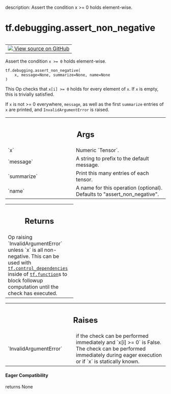 description: Assert the condition x >= 0 holds element-wise.

<div itemscope itemtype="http://developers.google.com/ReferenceObject">
<meta itemprop="name" content="tf.debugging.assert_non_negative" />
<meta itemprop="path" content="Stable" />
</div>

# tf.debugging.assert_non_negative

<!-- Insert buttons and diff -->

<table class="tfo-notebook-buttons tfo-api nocontent" align="left">
<td>
  <a target="_blank" href="https://github.com/tensorflow/tensorflow/blob/r2.3/tensorflow/python/ops/check_ops.py#L515-L547">
    <img src="https://www.tensorflow.org/images/GitHub-Mark-32px.png" />
    View source on GitHub
  </a>
</td>
</table>



Assert the condition `x >= 0` holds element-wise.

<pre class="devsite-click-to-copy prettyprint lang-py tfo-signature-link">
<code>tf.debugging.assert_non_negative(
    x, message=None, summarize=None, name=None
)
</code></pre>



<!-- Placeholder for "Used in" -->

This Op checks that `x[i] >= 0` holds for every element of `x`. If `x` is
empty, this is trivially satisfied.

If `x` is not >= 0 everywhere, `message`, as well as the first `summarize`
entries of `x` are printed, and `InvalidArgumentError` is raised.

<!-- Tabular view -->
 <table class="responsive fixed orange">
<colgroup><col width="214px"><col></colgroup>
<tr><th colspan="2"><h2 class="add-link">Args</h2></th></tr>

<tr>
<td>
`x`
</td>
<td>
Numeric `Tensor`.
</td>
</tr><tr>
<td>
`message`
</td>
<td>
A string to prefix to the default message.
</td>
</tr><tr>
<td>
`summarize`
</td>
<td>
Print this many entries of each tensor.
</td>
</tr><tr>
<td>
`name`
</td>
<td>
A name for this operation (optional).  Defaults to
"assert_non_negative".
</td>
</tr>
</table>



<!-- Tabular view -->
 <table class="responsive fixed orange">
<colgroup><col width="214px"><col></colgroup>
<tr><th colspan="2"><h2 class="add-link">Returns</h2></th></tr>
<tr class="alt">
<td colspan="2">
Op raising `InvalidArgumentError` unless `x` is all non-negative. This can
be used with <a href="../../tf/control_dependencies.md"><code>tf.control_dependencies</code></a> inside of <a href="../../tf/function.md"><code>tf.function</code></a>s to block
followup computation until the check has executed.
</td>
</tr>

</table>



<!-- Tabular view -->
 <table class="responsive fixed orange">
<colgroup><col width="214px"><col></colgroup>
<tr><th colspan="2"><h2 class="add-link">Raises</h2></th></tr>

<tr>
<td>
`InvalidArgumentError`
</td>
<td>
if the check can be performed immediately and
`x[i] >= 0` is False. The check can be performed immediately during eager
execution or if `x` is statically known.
</td>
</tr>
</table>



#### Eager Compatibility
returns None

